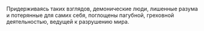 Придерживаясь таких взглядов, демонические люди, лишенные разума и потерянные для самих себя, поглощены пагубной, греховной деятельностью, ведущей к разрушению мира.